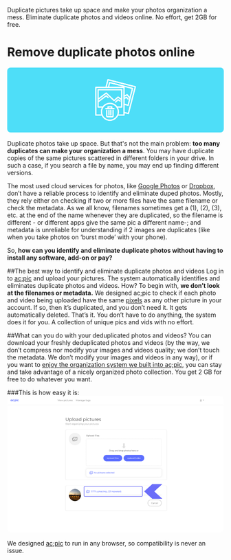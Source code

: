 Duplicate pictures take up space and make your photos organization a mess. Eliminate duplicate photos and videos online. No effort, get 2GB for free.
# Remove duplicate photos online
<img src="img/no copies -1000x300.png" alt="eliminate duplicate photos" style="border-radius: 8px;max-width: 100%;height: auto;">

Duplicate photos take up space. But that's not the main problem: **too many duplicates can make your organization a mess**. You may have duplicate copies of the same pictures scattered in different folders in your drive. In such a case, if you search a file by name, you may end up finding different versions.

The most used cloud services for photos, like <a href="https://support.google.com/photos/thread/3954223?hl=en" target="_blank">Google Photos</a> or <a href="https://help.dropbox.com/installs-integrations/sync-uploads/duplicate-files" target="_blank">Dropbox</a>, don’t have a reliable process to identify and eliminate duped photos. Mostly, they rely either on checking if two or more files have the same filename or check the metadata. As we all know, filenames sometimes get a (1), (2), (3), etc. at the end of the name whenever they are duplicated, so the filename is different - or different apps give the same pic a different name-; and metadata is unreliable for understanding if 2 images are duplicates (like when you take photos on ‘burst mode’ with your phone).

So, **how can you identify and eliminate duplicate photos without having to install any software, add-on or pay?**

##The best way to identify and eliminate duplicate photos and videos
Log in to <a href="https://altocode.nl/pic/" target="_blank">ac;pic</a> and upload your pictures. The system automatically identifies and eliminates duplicate photos and videos. How? To begin with, **we don’t look at the filenames or metadata.** We designed ac;pic to check if each photo and video being uploaded have the same <a href="https://en.wikipedia.org/wiki/Pixel" target="_blank">pixels</a> as any other picture in your account. If so, then it’s duplicated, and you don’t need it. It gets automatically deleted. That’s it. You don’t have to do anything, the system does it for you. A collection of unique pics and vids with no effort.

##What can you do with your deduplicated photos and videos?
You can download your freshly deduplicated photos and videos (by the way, we don’t compress nor modify your images and videos quality; we don’t touch the metadata. We don’t modify your images and videos in any way), or if you want to <a href="https://altocode.nl/blog/how-to-organize-digital-photos-for-good" target="_blank">enjoy the organization system we built into ac;pic,</a> you can stay and take advantage of a nicely organized photo collection. You get 2 GB for free to do whatever you want.

###This is how easy it is:
<img loading="lazy" src="img/eliminating-duplicates-1000x629.png" alt="duplicate pohotos eliminated on upload with ac;pic" style="border-radius: 8px;max-width: 100%;height: auto;">

We designed <a href="https://altocode.nl/pic/" target="_blank">ac;pic</a> to run in any browser, so compatibility is never an issue.









